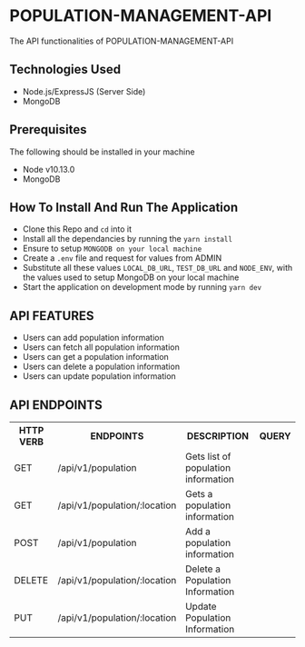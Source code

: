 # POPULATION-MANAGEMENT-API

The API functionalities of POPULATION-MANAGEMENT-API

## Technologies Used
- Node.js/ExpressJS (Server Side)
- MongoDB

## Prerequisites
The following should be installed in your machine
- Node v10.13.0
- MongoDB

## How To Install And Run The Application
* Clone this Repo and `cd` into it
* Install all the dependancies by running the `yarn install`
* Ensure to setup  `MONGODB on your local machine`
* Create a `.env` file and request for values from ADMIN
* Substitute all these values `LOCAL_DB_URL`, `TEST_DB_URL` and `NODE_ENV`, with the values used to setup MongoDB on your local machine
* Start the application on development mode by running `yarn dev`

## API FEATURES ##

- Users can add population information
- Users can fetch all population information
- Users can get a population information
- Users can delete a population information
- Users can update population information

## API ENDPOINTS ##
<table>
    <tr><th>HTTP VERB</th><th>ENDPOINTS</th><th>DESCRIPTION</th><th>QUERY</th></tr>
    <tr><td>GET</td><td>/api/v1/population</td><td>Gets list of population information</td><td></td></tr>
    <tr><td>GET</td><td>/api/v1/population/:location</td><td>Gets a population information</td><td></td></tr>
    <tr><td>POST</td><td>/api/v1/population</td><td>Add a population information</td><td></td></tr>
    <tr><td>DELETE</td><td>/api/v1/population/:location</td><td>Delete a Population Information</td><td></td></tr>
    <tr><td>PUT</td><td>/api/v1/population/:location</td><td>Update Population Information</td><td></td></tr>
</table>